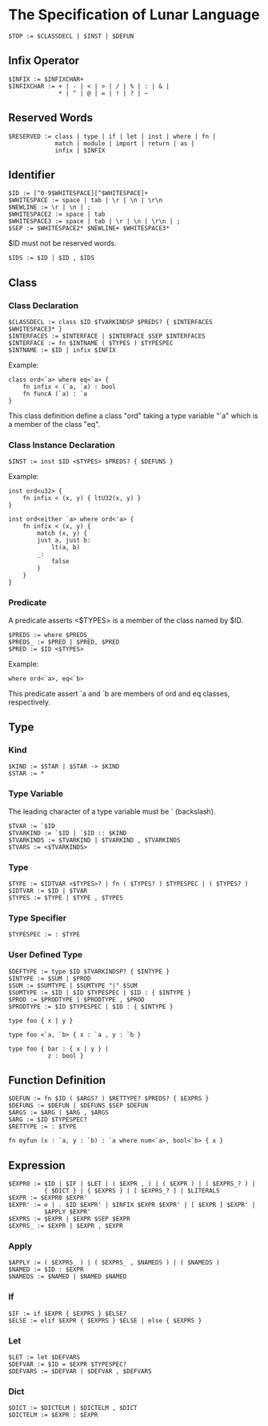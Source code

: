 # The Specification of Lunar Language

```
$TOP := $CLASSDECL | $INST | $DEFUN
```

## Infix Operator

```
$INFIX := $INFIXCHAR+
$INFIXCHAR := + | - | < | > | / | % | : | & |
              * | ^ | @ | = | ! | ? | ~
```

## Reserved Words

```
$RESERVED := class | type | if | let | inst | where | fn |
             match | module | import | return | as |
             infix | $INFIX
```

## Identifier

```
$ID := [^0-9$WHITESPACE][^$WHITESPACE]+
$WHITESPACE := space | tab | \r | \n | \r\n
$NEWLINE := \r | \n | ;
$WHITESPACE2 := space | tab
$WHITESPACE3 := space | tab | \r | \n | \r\n | ;
$SEP := $WHITESPACE2* $NEWLINE+ $WHITESPACE3*
```

$ID must not be reserved words.

```
$IDS := $ID | $ID , $IDS
```

## Class

### Class Declaration

```
$CLASSDECL := class $ID $TVARKINDSP $PREDS? { $INTERFACES $WHITESPACE3* }
$INTERFACES := $INTERFACE | $INTERFACE $SEP $INTERFACES
$INTERFACE := fn $INTNAME ( $TYPES ) $TYPESPEC
$INTNAME := $ID | infix $INFIX
```

Example:
```
class ord<`a> where eq<`a> {
    fn infix < (`a, `a) : bool
    fn funcA (`a) : `a
}
```
This class definition define a class "ord" taking
a type variable "\`a" which is a member of the class "eq".

### Class Instance Declaration

```
$INST := inst $ID <$TYPES> $PREDS? { $DEFUNS }
```

Example:
```
inst ord<u32> {
    fn infix < (x, y) { ltU32(x, y) }
}

inst ord<either `a> where ord<'a> {
    fn infix < (x, y) {
        match (x, y) {
        just a, just b:
            lt(a, b)
        _:
            false
        }
    }
}
```

### Predicate

A predicate asserts <$TYPES> is a member of the class named by $ID.
```
$PREDS := where $PREDS_
$PREDS_ := $PRED | $PRED, $PRED
$PRED := $ID <$TYPES>
```

Example:
```
where ord<`a>, eq<`b>
```
This predicate assert \`a and \`b are members of ord and eq classes,
respectively.

## Type

### Kind

```
$KIND := $STAR | $STAR -> $KIND
$STAR := *
```

### Type Variable

The leading character of a type variable must be ` (backslash).
```
$TVAR := `$ID
$TVARKIND := `$ID | `$ID :: $KIND
$TVARKINDS := $TVARKIND | $TVARKIND , $TVARKINDS
$TVARS := <$TVARKINDS>
```

### Type

```
$TYPE := $IDTVAR <$TYPES>? | fn ( $TYPES? ) $TYPESPEC | ( $TYPES? )
$IDTVAR := $ID | $TVAR
$TYPES := $TYPE | $TYPE , $TYPES
```

### Type Specifier

```
$TYPESPEC := : $TYPE
```

### User Defined Type

```
$DEFTYPE := type $ID $TVARKINDSP? { $INTYPE }
$INTYPE := $SUM | $PROD
$SUM := $SUMTYPE | $SUMTYPE "|" $SUM
$SUMTYPE := $ID | $ID $TYPESPEC | $ID : { $INTYPE }
$PROD := $PRODTYPE | $PRODTYPE , $PROD
$PRODTYPE := $ID $TYPESPEC | $ID : { $INTYPE }
```

```
type foo { x | y }

type foo <`a, `b> { x : `a , y : `b }

type foo { bar : { x | y } |
           z : bool }
```

## Function Definition

```
$DEFUN := fn $ID ( $ARGS? ) $RETTYPE? $PREDS? { $EXPRS }
$DEFUNS := $DEFUN | $DEFUNS $SEP $DEFUN
$ARGS := $ARG | $ARG , $ARGS
$ARG := $ID $TYPESPEC?
$RETTYPE := : $TYPE
```

```
fn myfun (x : `a, y : `b) : `a where num<`a>, bool<`b> { x }
```

## Expression

```
$EXPR0 := $ID | $IF | $LET | ( $EXPR , ) | ( $EXPR ) | ( $EXPRS_? ) |
          { $DICT } | { $EXPRS } | [ $EXPRS_? ] | $LITERALS
$EXPR := $EXPR0 $EXPR'
$EXPR' := ∅ | . $ID $EXPR' | $INFIX $EXPR $EXPR' | [ $EXPR ] $EXPR' |
          $APPLY $EXPR'
$EXPRS := $EXPR | $EXPR $SEP $EXPR
$EXPRS_ := $EXPR | $EXPR , $EXPR
```

### Apply

```
$APPLY := ( $EXPRS_ ) | ( $EXPRS_ , $NAMEDS ) | ( $NAMEDS )
$NAMED := $ID : $EXPR
$NAMEDS := $NAMED | $NAMED $NAMED
```

### If

```
$IF := if $EXPR { $EXPRS } $ELSE?
$ELSE := elif $EXPR { $EXPRS } $ELSE | else { $EXPRS }
```

### Let

```
$LET := let $DEFVARS
$DEFVAR := $ID = $EXPR $TYPESPEC?
$DEFVARS := $DEFVAR | $DEFVAR , $DEFVARS
```

### Dict

```
$DICT := $DICTELM | $DICTELM , $DICT
$DICTELM := $EXPR : $EXPR
```